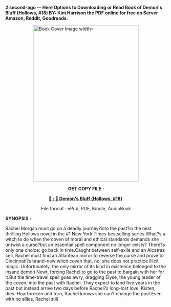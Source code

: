 <p><strong>2 second-ago &mdash; Here Options to Downloading or Read Book of Demon's Bluff (Hollows, #18) BY: Kim Harrison the PDF online for free on Server Amazon, Reddit, Goodreads.</strong></p><p><a href="https://uk.ebookarea.xyz/?book=205804793-demon-s-bluff"><img style="display: block; margin-left: auto; margin-right: auto;" src="https://i.gr-assets.com/images/S/compressed.photo.goodreads.com/books/1715008099l/205804793.jpg" alt="Book Cover Image width=" width="330" height="488" /></a></p><p style="text-align: center;"><strong>GET COPY FILE :</strong></p><p style="text-align: center;"><strong><a href="https://uk.ebookarea.xyz/?book=205804793-demon-s-bluff" target="_blank" rel="noopener">📢 : 🔗 Demon's Bluff (Hollows, #18)</a>&nbsp;</strong></p><p style="text-align: center;">File format : ePub, PDF, Kindle, AudioBook</p><p><strong>SYNOPSIS :</strong></p><p>Rachel Morgan must go on a deadly journey?into the past?in the next thrilling Hollows novel in the #1 New York Times bestselling series.What?s a witch to do when the coven of moral and ethical standards demands she untwist a curse?but an essential spell component no longer exists? There?s only one choice: go back in time.Caught between self-exile and an Alcatraz cell, Rachel must find an Atlantean mirror to reverse the curse and prove to Cincinnati?s brand-new witch coven that, no, she does not practice illicit magic. Unfortunately, the only mirror of its kind in existence belonged to the insane demon Newt, forcing Rachel to go to the past to bargain with her for it.But the time-travel spell goes awry, dragging Elyse, the young leader of the coven, into the past with Rachel. They expect to land five years in the past but instead arrive two days before Rachel?s long-lost love, Kisten, dies. Heartbroken and torn, Rachel knows she can't change the past.Even with no allies, Rachel still </p>
